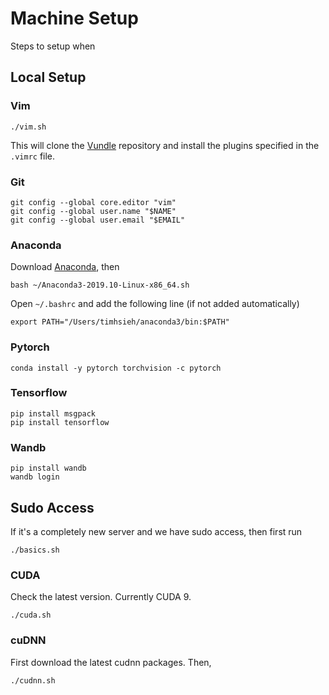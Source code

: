# Machine Setup

Steps to setup when 

## Local Setup

### Vim
```
./vim.sh
```
This will clone the [Vundle](https://github.com/VundleVim/Vundle.vim.git) repository and install the plugins specified in the `.vimrc` file.

### Git

```
git config --global core.editor "vim"
git config --global user.name "$NAME"
git config --global user.email "$EMAIL"
```

### Anaconda

Download [Anaconda](https://www.anaconda.com/distribution/), then
```
bash ~/Anaconda3-2019.10-Linux-x86_64.sh
```
Open `~/.bashrc` and add the following line (if not added automatically)
```
export PATH="/Users/timhsieh/anaconda3/bin:$PATH"
```


### Pytorch
```
conda install -y pytorch torchvision -c pytorch
```

### Tensorflow
```
pip install msgpack
pip install tensorflow
```

### Wandb
```
pip install wandb
wandb login
```


## Sudo Access
If it's a completely new server and we have sudo access, then first run
```
./basics.sh
```

### CUDA
Check the latest version. Currently CUDA 9.
```
./cuda.sh
```

### cuDNN
First download the latest cudnn packages. Then,
```
./cudnn.sh
```
